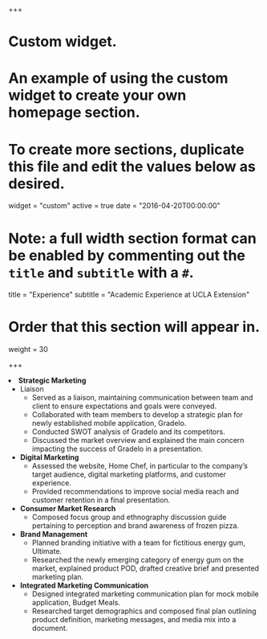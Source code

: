 +++
# Custom widget.
# An example of using the custom widget to create your own homepage section.
# To create more sections, duplicate this file and edit the values below as desired.
widget = "custom"
active = true
date = "2016-04-20T00:00:00"

# Note: a full width section format can be enabled by commenting out the `title` and `subtitle` with a `#`.
title = "Experience"
subtitle = "Academic Experience at UCLA Extension"

# Order that this section will appear in.
weight = 30

+++

<li><strong>Strategic Marketing</strong>
<ul>
<li>Liaison
<ul>
<li>Served as a liaison, maintaining communication between team and client to ensure expectations and goals were conveyed.</li>
<li>Collaborated with team members to develop a strategic plan for newly established mobile application, Gradelo.</li>
<li>Conducted SWOT analysis of Gradelo and its competitors.</li>
<li>Discussed the market overview and explained the main concern impacting the success of Gradelo in a presentation.</li>
</ul>
</li>
<li><strong>Digital Marketing</strong>
<ul>
<li>Assessed the website, Home Chef, in particular to the company&rsquo;s target audience, digital marketing platforms, and customer experience.</li>
<li>Provided recommendations to improve social media reach and customer retention in a final presentation.</li>
</ul>
</li>
<li><strong>Consumer Market Research</strong>
<ul>
<li>Composed focus group and ethnography discussion guide pertaining to perception and brand awareness of frozen pizza.</li>
</ul>
</li>
<li><strong>Brand Management</strong>
<ul>
<li>Planned branding initiative with a team for fictitious energy gum, Ultimate.</li>
<li>Researched the newly emerging category of energy gum on the market, explained product POD, drafted creative brief and presented marketing plan.</li>
</ul>
</li>
<li><strong>Integrated Marketing Communication </strong>
<ul>
<li>Designed integrated marketing communication plan for mock mobile application, Budget Meals.</li>
<li>Researched target demographics and composed final plan outlining product definition, marketing messages, and media mix into a document.</li>
</ul>
</li>
</ul>
</li>
</ul>